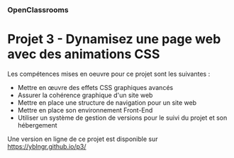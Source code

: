 ### OpenClassrooms
# Projet 3 - Dynamisez une page web avec des animations CSS
Les compétences mises en oeuvre pour ce projet sont les suivantes :
- Mettre en œuvre des effets CSS graphiques avancés
- Assurer la cohérence graphique d'un site web
- Mettre en place une structure de navigation pour un site web
- Mettre en place son environnement Front-End
- Utiliser un système de gestion de versions pour le suivi du projet et son hébergement

Une version en ligne de ce projet est disponible sur https://yblngr.github.io/p3/